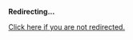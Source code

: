 <!DOCTYPE html>
<html>
<head>
<title>Redirecting...</title>
<link rel="canonical" href="http://blog.jle.im/entry/introducing-in-code.html.md"/>
<meta http-equiv="content-type" content="text/html; charset=utf-8" />
<script>
(function(i,s,o,g,r,a,m){i['GoogleAnalyticsObject']=r;i[r]=i[r]||function(){
(i[r].q=i[r].q||[]).push(arguments)},i[r].l=1*new Date();a=s.createElement(o),
m=s.getElementsByTagName(o)[0];a.async=1;a.src=g;m.parentNode.insertBefore(a,m)
})(window,document,'script','//www.google-analytics.com/analytics.js','ga');
ga('create', { trackingId: 'UA-443711-8', cookieDomain: 'jle.im', redirect: 'http://blog.jle.im/entry/introducing-in-code.html.md'});
ga('send', { hitType: 'pageview', hitCallback: function() { document.location.href = 'http://blog.jle.im/entry/introducing-in-code.html.md'; } });
</script>
</head>
<body>
  <p><strong>Redirecting...</strong></p>
  <p><a href='http://blog.jle.im/entry/introducing-in-code.html.md'>Click here if you are not redirected.</a></p>
  <script>
    setTimeout(function() { document.location.href = 'http://blog.jle.im/entry/introducing-in-code.html.md'; }, 1000);
  </script>
</body>
</html>
